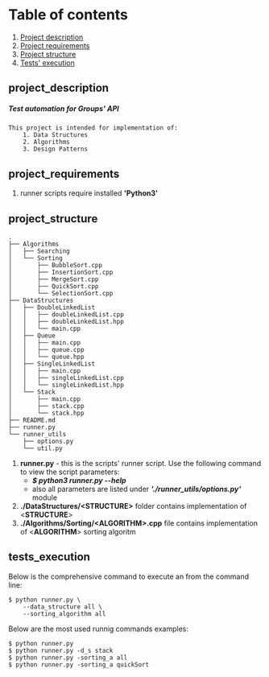# Table of contents
1. [Project description](#project_description)
2. [Project requirements](#project_requirements)
3. [Project structure](#project_structure)
4. [Tests' execution](#tests_execution)


## project_description
##### Test automation for Groups' API

    This project is intended for implementation of:
        1. Data Structures
        2. Algorithms
        3. Design Patterns

## project_requirements
1. runner scripts require installed __'Python3'__

## project_structure

    .
    ├── Algorithms
    │   ├── Searching
    │   └── Sorting
    │       ├── BubbleSort.cpp
    │       ├── InsertionSort.cpp
    │       ├── MergeSort.cpp
    │       ├── QuickSort.cpp
    │       └── SelectionSort.cpp
    ├── DataStructures
    │   ├── DoubleLinkedList
    │   │   ├── doubleLinkedList.cpp
    │   │   ├── doubleLinkedList.hpp
    │   │   └── main.cpp
    │   ├── Queue
    │   │   ├── main.cpp
    │   │   ├── queue.cpp
    │   │   └── queue.hpp
    │   ├── SingleLinkedList
    │   │   ├── main.cpp
    │   │   ├── singleLinkedList.cpp
    │   │   └── singleLinkedList.hpp
    │   └── Stack
    │       ├── main.cpp
    │       ├── stack.cpp
    │       └── stack.hpp
    ├── README.md
    ├── runner.py
    └── runner_utils
        ├── options.py
        └── util.py


1. __runner.py__ - this is the scripts' runner script.
	Use the following command to view the script parameters:
	- ***$ python3 runner.py --help***
	- also all parameters are listed under ***'./runner_utils/options.py'*** module
2. __./DataStructures/<__STRUCTURE__>__ folder contains implementation of <__STRUCTURE__>  
3. __./Algorithms/Sorting/<__ALGORITHM__>.cpp__ file contains implementation of <__ALGORITHM__> sorting algoritm

## tests_execution
Below is the comprehensive command to execute an from the command line:

	$ python runner.py \
        --data_structure all \
        --sorting_algorithm all

Below are the most used runnig commands examples:

    $ python runner.py
    $ python runner.py -d_s stack
    $ python runner.py -sorting_a all
    $ python runner.py -sorting_a quickSort